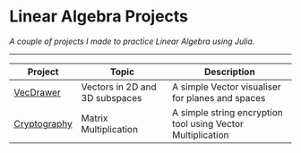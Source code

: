# Linear Algebra Projects

*A couple of projects I made to practice Linear Algebra using Julia.*

---------------------------------------------------------------------
| Project | Topic | Description |
| ------- | ----- | ------ |
| [VecDrawer](visualise/VecDrawer.jl) | Vectors in 2D and 3D subspaces | A simple Vector visualiser for planes and spaces |
| [Cryptography](cryptography/multiplication.jl) | Matrix Multiplication | A simple string encryption tool using Vector Multiplication |